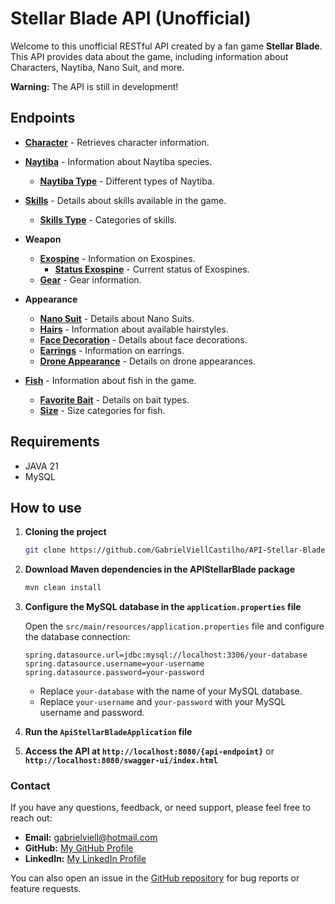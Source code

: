 # Stellar Blade API (Unofficial)

Welcome to this unofficial RESTful API created by a fan game **Stellar Blade**. This API provides data about the game, including information about Characters, Naytiba, Nano Suit, and more.

**Warning:** The API is still in development!

## Endpoints

- **[Character](documentation/Character/Character.md)** - Retrieves character information.
- **[Naytiba](documentation/Naytiba/Naytiba.md)** - Information about Naytiba species.
   - **[Naytiba Type](documentation/Naytiba/NaytibaType.md)** - Different types of Naytiba.
- **[Skills](documentation/Skills/Skills.md)** - Details about skills available in the game.
   - **[Skills Type](documentation/Skills/SkillsType.md)** - Categories of skills.
- **Weapon**
   - **[Exospine](documentation/Weapon/Exospine.md)** - Information on Exospines.
      - **[Status Exospine](documentation/Weapon/StatusExospine.md)** - Current status of Exospines.
   - **[Gear](documentation/Weapon/Gear.md)** - Gear information.
- **Appearance**
   - **[Nano Suit](documentation/Appearance/NanoSuit.md)** - Details about Nano Suits.
   - **[Hairs](documentation/Appearance/Hairs.md)** - Information about available hairstyles.
   - **[Face Decoration](documentation/Appearance/FaceDecoration.md)** - Details about face decorations.
   - **[Earrings](documentation/Appearance/Earrings.md)** - Information on earrings.
   - **[Drone Appearance](documentation/Appearance/DroneAppearance.md)** - Details on drone appearances.

- **[Fish](documentation/Fish/Fish.md)** - Information about fish in the game.
   - **[Favorite Bait](documentation/Fish/FavoriteBait.md)** - Details on bait types.
   - **[Size](documentation/Fish/Size.md)** - Size categories for fish.

## Requirements
- JAVA 21
- MySQL

## How to use

1. **Cloning the project**
   ```sh
   git clone https://github.com/GabrielViellCastilho/API-Stellar-Blade.git
   ```

2. **Download Maven dependencies in the APIStellarBlade package**
   ```sh
   mvn clean install
   ```

3. **Configure the MySQL database in the `application.properties` file**

   Open the `src/main/resources/application.properties` file and configure the database connection:
   ```properties
   spring.datasource.url=jdbc:mysql://localhost:3306/your-database
   spring.datasource.username=your-username
   spring.datasource.password=your-password
   ```

   - Replace `your-database` with the name of your MySQL database.
   - Replace `your-username` and `your-password` with your MySQL username and password.

4. **Run the `ApiStellarBladeApplication` file**

5. **Access the API at `http://localhost:8080/{api-endpoint}`** or **`http://localhost:8080/swagger-ui/index.html`**

### Contact

If you have any questions, feedback, or need support, please feel free to reach out:

- **Email:** gabrielviell@hotmail.com
- **GitHub:** [My GitHub Profile](https://github.com/GabrielViellCastilho)
- **LinkedIn:** [My LinkedIn Profile](https://www.linkedin.com/in/gabriel-viell-castilho-220438317/)

You can also open an issue in the [GitHub repository](https://github.com/GabrielViellCastilho/API-Stellar-Blade/issues) for bug reports or feature requests.
